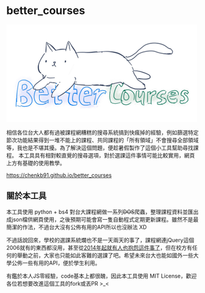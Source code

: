 # better_courses
<img src="https://github.com/ChenKB91/better_courses/blob/main/cat.png" width=500>

相信各位台大人都有過被課程網糟糕的搜尋系統搞到快瘋掉的經驗，例如篩選特定節次功能結果得到一堆不能上的課程、共同課程的「所有領域」不會搜尋全部領域等，我也是不堪其擾。為了解決這個問題，便趁暑假製作了這個小工具幫助尋找課程。
本工具具有相對較直覺的搜尋選項，對於選課這件事情可能比較實用，網頁上方有基礎的使用教學。

https://chenkb91.github.io/better_courses

## 關於本工具

本工具使用 python + bs4 對台大課程網做一系列~~DOS~~爬蟲，整理課程資料並匯出成json檔供網頁使用，之後預期可能會寫一隻自動程式定期更新課程。雖然不是最簡潔的作法，不過台大沒有公佈有用的API所以也沒辦法 XD

不過話說回來，學校的選課系統爛也不是一天兩天的事了，課程網連jQuery這個2006就有的東西都沒用，甚至從[2014年起就有人也抱怨這件事了](https://aelcenganda.medium.com/%E8%87%B4%E5%8F%B0%E5%A4%A7-%E6%90%9E%E8%BB%8A%E5%BA%AB%E8%AE%93%E5%AD%B8%E7%94%9F%E5%89%B5%E6%A5%AD-%E9%82%84%E4%B8%8D%E5%A6%82%E9%96%8B%E6%94%BE-api-20140930-1d313b427547)，但在校方有任何的舉動之前，大家也只能如此客難的選課了吧。希望未來台大也能如國外一些大學公佈一些有用的API，便於學生利用。

有鑑於本人JS零經驗，code基本上都很醜，因此本工具使用 MIT License，歡迎各位若想要改進這個工具的fork或丟PR >_<

